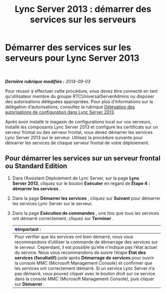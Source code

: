 ﻿---
title: 'Lync Server 2013 : démarrer des services sur les serveurs'
TOCTitle: Démarrer des services sur les serveurs
ms:assetid: fa26eaed-0529-4f32-9f3f-f32c4bd4b1c8
ms:mtpsurl: https://technet.microsoft.com/fr-fr/library/Gg413059(v=OCS.15)
ms:contentKeyID: 49299399
ms.date: 05/20/2016
mtps_version: v=OCS.15
ms.translationtype: HT
---

# Démarrer des services sur les serveurs pour Lync Server 2013

 

_**Dernière rubrique modifiée :** 2014-09-03_

Pour réussir à effectuer cette procédure, vous devez être connecté en tant qu’utilisateur membre du groupe RTCUniversalServerAdmins ou disposer des autorisations déléguées appropriées. Pour plus d’informations sur la délégation d’autorisations, consultez la rubrique [Délégation des autorisations de configuration dans Lync Server 2013](lync-server-2013-delegate-setup-permissions.md).

Après avoir installé le magasin de configurations local sur vos serveurs, installé les composants Lync Server 2013 et configuré les certificats sur un serveur frontal ou des serveur frontal, vous devez démarrer les services Lync Server 2013 sur le serveur. Utilisez la procédure suivante pour démarrer les services de chaque serveur frontal de votre déploiement.

## Pour démarrer les services sur un serveur frontal ou Standard Edition

1.  Dans l’Assistant Déploiement de Lync Server, sur la page **Lync Server 2013**, cliquez sur le bouton **Exécuter** en regard de **Étape 4 : démarrer les services** .

2.  Dans la page **Démarrer les services** , cliquez sur **Suivant** pour démarrer les services Lync Server sur le serveur.

3.  Dans la page **Exécution de commandes** , une fois que tous les services ont démarré correctement, cliquez sur **Terminer** .
    
    <table>
    <thead>
    <tr class="header">
    <th><img src="images/Gg425917.important(OCS.15).gif" title="important" alt="important" />Important :</th>
    </tr>
    </thead>
    <tbody>
    <tr class="odd">
    <td>Pour vérifier que les services ont bien démarré, nous vous recommandons d’utiliser la commande de démarrage des services sur le serveur. Cependant, il est possible qu’elle n’indique pas l’état actuel du service. Nous vous recommandons de suivre l’étape <strong>État des services (facultatif)</strong> juste après <strong>Démarrage de services</strong> pour ouvrir la console MMC (Microsoft Management Console) et confirmer que les services ont correctement démarré. Si un service Lync Server n’a pas démarré, vous pouvez cliquer avec le bouton droit sur ce service dans la console MMC (Microsoft Management Console), puis cliquer sur <strong>Démarrer</strong> .</td>
    </tr>
    </tbody>
    </table>

